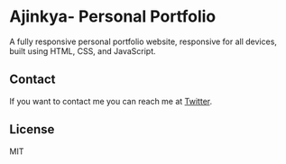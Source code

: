 # Ajinkya- Personal Portfolio



A fully responsive personal portfolio website, responsive for all devices, built using HTML, CSS, and JavaScript.


## Contact

If you want to contact me you can reach me at [Twitter](https://twitter.com/Ajinkya2509).

## License

MIT
